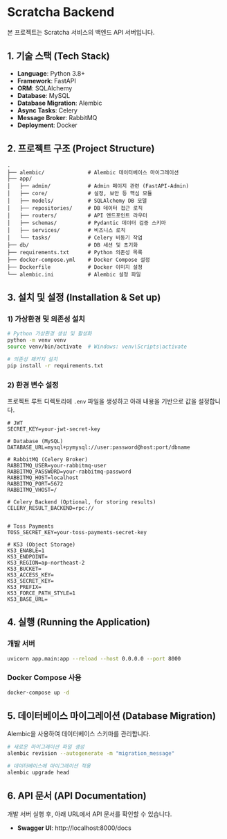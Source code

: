 # Scratcha Backend

본 프로젝트는 Scratcha 서비스의 백엔드 API 서버입니다.

## 1. 기술 스택 (Tech Stack)

-   **Language**: Python 3.8+
-   **Framework**: FastAPI
-   **ORM**: SQLAlchemy
-   **Database**: MySQL
-   **Database Migration**: Alembic
-   **Async Tasks**: Celery
-   **Message Broker**: RabbitMQ
-   **Deployment**: Docker

## 2. 프로젝트 구조 (Project Structure)

```
.
├── alembic/              # Alembic 데이터베이스 마이그레이션
├── app/
│   ├── admin/            # Admin 페이지 관련 (FastAPI-Admin)
│   ├── core/             # 설정, 보안 등 핵심 모듈
│   ├── models/           # SQLAlchemy DB 모델
│   ├── repositories/     # DB 데이터 접근 로직
│   ├── routers/          # API 엔드포인트 라우터
│   ├── schemas/          # Pydantic 데이터 검증 스키마
│   ├── services/         # 비즈니스 로직
│   └── tasks/            # Celery 비동기 작업
├── db/                   # DB 세션 및 초기화
├── requirements.txt      # Python 의존성 목록
├── docker-compose.yml    # Docker Compose 설정
├── Dockerfile            # Docker 이미지 설정
└── alembic.ini           # Alembic 설정 파일
```

## 3. 설치 및 설정 (Installation & Set up)

### 1) 가상환경 및 의존성 설치

```bash
# Python 가상환경 생성 및 활성화
python -m venv venv
source venv/bin/activate  # Windows: venv\Scripts\activate

# 의존성 패키지 설치
pip install -r requirements.txt
```

### 2) 환경 변수 설정

프로젝트 루트 디렉토리에 `.env` 파일을 생성하고 아래 내용을 기반으로 값을 설정합니다.

```env
# JWT
SECRET_KEY=your-jwt-secret-key

# Database (MySQL)
DATABASE_URL=mysql+pymysql://user:password@host:port/dbname

# RabbitMQ (Celery Broker)
RABBITMQ_USER=your-rabbitmq-user
RABBITMQ_PASSWORD=your-rabbitmq-password
RABBITMQ_HOST=localhost
RABBITMQ_PORT=5672
RABBITMQ_VHOST=/

# Celery Backend (Optional, for storing results)
CELERY_RESULT_BACKEND=rpc://


# Toss Payments
TOSS_SECRET_KEY=your-toss-payments-secret-key

# KS3 (Object Storage)
KS3_ENABLE=1
KS3_ENDPOINT=
KS3_REGION=ap-northeast-2
KS3_BUCKET=
KS3_ACCESS_KEY=
KS3_SECRET_KEY=
KS3_PREFIX=
KS3_FORCE_PATH_STYLE=1
KS3_BASE_URL=
```

## 4. 실행 (Running the Application)

### 개발 서버

```bash
uvicorn app.main:app --reload --host 0.0.0.0 --port 8000
```

### Docker Compose 사용

```bash
docker-compose up -d
```

## 5. 데이터베이스 마이그레이션 (Database Migration)

Alembic을 사용하여 데이터베이스 스키마를 관리합니다.

```bash
# 새로운 마이그레이션 파일 생성
alembic revision --autogenerate -m "migration_message"

# 데이터베이스에 마이그레이션 적용
alembic upgrade head
```

## 6. API 문서 (API Documentation)

개발 서버 실행 후, 아래 URL에서 API 문서를 확인할 수 있습니다.

-   **Swagger UI**: http://localhost:8000/docs
